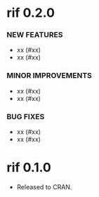 rif 0.2.0
=========

### NEW FEATURES

* xx (#xx)
* xx (#xx)

### MINOR IMPROVEMENTS

* xx (#xx)
* xx (#xx)

### BUG FIXES

* xx (#xx)
* xx (#xx)



rif 0.1.0
=========

* Released to CRAN.

